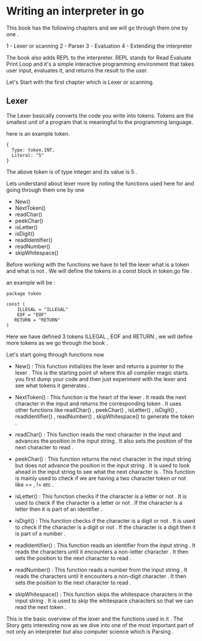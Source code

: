 
# Writing an interpreter in go 

This book has the following chapters and we will go through them one by one . 

1  - Lexer or scanning
2  - Parser
3  - Evaluation
4  - Extending the interpreter

The book also adds REPL to the interpreter. REPL stands for Read Evaluate Print Loop and it's a simple interactive programming environment that takes user input, evaluates it, and returns the result to the user.

Let's Start with the first chapter which is Lexer or scanning.


## Lexer 

The Lexer basically converts the code you write into tokens. Tokens are the smallest unit of a program that is meaningful to the programming language.

here is an example token.

```
{
  Type: token.INT,
  Literal: "5"
}
```

The above token is of type integer and its value is 5 . 

Lets understand about lexer more by noting the functions used here for and going through them one by one

- New()
- NextToken()
- readChar()
- peekChar()
- isLetter()
- isDigit()
- readIdentifier()
- readNumber()
- skipWhitespace()


Before working with the functions we have to tell the lexer what is a token and what is not . We will define the tokens in a const block in token.go file . 

an example will be :

```
package token 

const (
    ILLEGAL = "ILLEGAL"
    EOF = "EOF"
   RETURN = "RETURN"
)
```

Here we have defined 3 tokens ILLEGAL , EOF and RETURN  , we will define more tokens as we go through the book .

Let's start going through functions now

- New() : This function initializes the lexer and returns a pointer to the lexer . This is the starting point of where this all compiler magic starts. you first dump your code and then just experiment with the lexer and see what tokens it generates .

- NextToken() : This function is the heart of the lexer . It reads the next character in the input and returns the corresponding token . It uses other functions like readChar() , peekChar() , isLetter() , isDigit() , readIdentifier() , readNumber() , skipWhitespace() to generate the token .

- readChar() : This function reads the next character in the input and advances the position in the input string . It also sets the position of the next character to read .

- peekChar() : This function returns the next character in the input string but does not advance the position in the input string . It is used to look ahead in the input string to see what the next character is . This function is mainly used to check if we are having a two character token or not like == , != etc .

- isLetter() : This function checks if the character is a letter or not . It is used to check if the character is a letter or not . If the character is a letter then it is part of an identifier .

- isDigit() : This function checks if the character is a digit or not . It is used to check if the character is a digit or not . If the character is a digit then it is part of a number .

- readIdentifier() : This function reads an identifier from the input string . It reads the characters until it encounters a non-letter character . It then sets the position to the next character to read .

- readNumber() : This function reads a number from the input string . It reads the characters until it encounters a non-digit character . It then sets the position to the next character to read .

- skipWhitespace() : This function skips the whitespace characters in the input string . It is used to skip the whitespace characters so that we can read the next token .

This is the basic overview of the lexer and the functions used in it . The Story gets interesting now as we dive into one of the most important part of not only an interpreter but also computer science which is Parsing .


